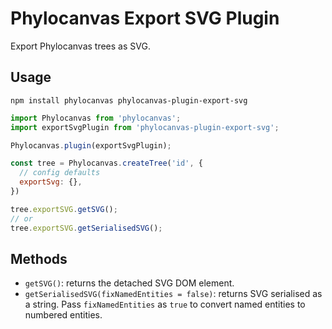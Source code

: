 # Phylocanvas Export SVG Plugin
Export Phylocanvas trees as SVG.

## Usage
```
npm install phylocanvas phylocanvas-plugin-export-svg
```
```javascript
import Phylocanvas from 'phylocanvas';
import exportSvgPlugin from 'phylocanvas-plugin-export-svg';

Phylocanvas.plugin(exportSvgPlugin);

const tree = Phylocanvas.createTree('id', {
  // config defaults
  exportSvg: {},
})

tree.exportSVG.getSVG();
// or
tree.exportSVG.getSerialisedSVG();
```

## Methods

* `getSVG()`: returns the detached SVG DOM element.
* `getSerialisedSVG(fixNamedEntities = false)`: returns SVG serialised as a string. Pass `fixNamedEntities` as `true` to convert named entities to numbered entities.

